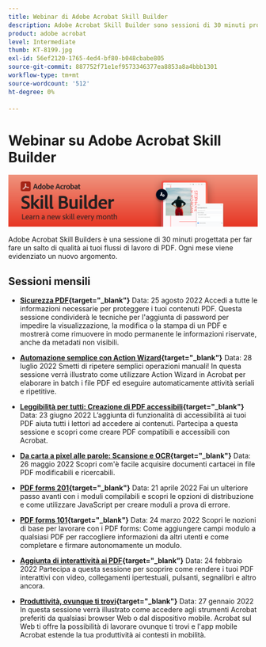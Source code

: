 ```yaml
---
title: Webinar di Adobe Acrobat Skill Builder
description: Adobe Acrobat Skill Builder sono sessioni di 30 minuti progettate per far fare un salto di qualità ai tuoi flussi di lavoro PDF
product: adobe acrobat
level: Intermediate
thumb: KT-8199.jpg
exl-id: 56ef2120-1765-4ed4-bf80-b048cbabe805
source-git-commit: 887752f71e1ef9573346377ea8853a8a4bbb1301
workflow-type: tm+mt
source-wordcount: '512'
ht-degree: 0%

---
```


# Webinar su Adobe Acrobat Skill Builder

![Immagine di Acrobat Skill Builder](../assets/sbacrobatwebinars.png)

Adobe Acrobat Skill Builders è una sessione di 30 minuti progettata per far fare un salto di qualità ai tuoi flussi di lavoro di PDF. Ogni mese viene evidenziato un nuovo argomento.

## Sessioni mensili

* **[Sicurezza PDF](https://adobe-acrobat-skill-builder.joinus.adobeevents.com/attendease/networking/experience/ad3778d2-f2c3-4966-98ed-8b1bb90e4b2b/180ad785-1b5b-4c80-80ab-1df345f082ff){target=&quot;_blank&quot;}**
Data: 25 agosto 2022 Accedi a tutte le informazioni necessarie per proteggere i tuoi contenuti PDF. Questa sessione condividerà le tecniche per l&#39;aggiunta di password per impedire la visualizzazione, la modifica o la stampa di un PDF e mostrerà come rimuovere in modo permanente le informazioni riservate, anche da metadati non visibili.

* **[Automazione semplice con Action Wizard](https://adobe-acrobat-skill-builder.joinus.adobeevents.com/attendease/networking/experience/45ef14f7-e5e4-4fe0-ba26-905adac092a2/24bf421e-f489-47dc-a5a4-d8d70858348c){target=&quot;_blank&quot;}**
Data: 28 luglio 2022 Smetti di ripetere semplici operazioni manuali! In questa sessione verrà illustrato come utilizzare Action Wizard in Acrobat per elaborare in batch i file PDF ed eseguire automaticamente attività seriali e ripetitive.

* **[Leggibilità per tutti: Creazione di PDF accessibili](https://adobe-acrobat-skill-builder.joinus.adobeevents.com/attendease/networking/experience/18c111bd-9c63-4636-a4fd-8dc045a20423/8484f6c9-e2c9-4e1c-8d03-c2ca1d4db77c){target=&quot;_blank&quot;}**
Data: 23 giugno 2022 L’aggiunta di funzionalità di accessibilità ai tuoi PDF aiuta tutti i lettori ad accedere ai contenuti. Partecipa a questa sessione e scopri come creare PDF compatibili e accessibili con Acrobat.

* **[Da carta a pixel alle parole: Scansione e OCR](https://adobe-acrobat-skill-builder.joinus.adobeevents.com/attendease/networking/experience/db1178ff-fd0e-4429-9a91-dae080cac9c3/611fa8dd-1b65-4135-800b-feb61541615f){target=&quot;_blank&quot;}**
Data: 26 maggio 2022 Scopri com&#39;è facile acquisire documenti cartacei in file PDF modificabili e ricercabili.

* **[PDF forms 201](https://adobe-acrobat-skill-builder.joinus.adobeevents.com/attendease/networking/experience/e05d5e32-598e-49a2-b847-a06207dcbfd7/39c070e1-4ef4-4fc2-aa1e-bf89fb59215e){target=&quot;_blank&quot;}**
Data: 21 aprile 2022 Fai un ulteriore passo avanti con i moduli compilabili e scopri le opzioni di distribuzione e come utilizzare JavaScript per creare moduli a prova di errore.

* **[PDF forms 101](https://adobe-acrobat-skill-builder.joinus.adobeevents.com/attendease/networking/experience/c7f08842-3d62-4b98-bb2a-029feef13621/5f8f1f46-c321-4fba-8c49-4b89d3de6d36){target=&quot;_blank&quot;}**
Data: 24 marzo 2022 Scopri le nozioni di base per lavorare con i PDF forms: Come aggiungere campi modulo a qualsiasi PDF per raccogliere informazioni da altri utenti e come completare e firmare autonomamente un modulo.

* **[Aggiunta di interattività ai PDF](https://adobe-acrobat-skill-builder.joinus.adobeevents.com/attendease/networking/experience/c3150e33-0164-4f94-ac46-aec99b843291/14ea3de0-529f-4c79-9020-cd0a4f98aab0){target=&quot;_blank&quot;}**
Data: 24 febbraio 2022 Partecipa a questa sessione per scoprire come rendere i tuoi PDF interattivi con video, collegamenti ipertestuali, pulsanti, segnalibri e altro ancora.

* **[Produttività, ovunque ti trovi](https://adobe-acrobat-skill-builder.joinus.adobeevents.com/attendease/networking/experience/99e0622a-adf9-4a8b-918f-fd4f4b3a3235/53620704-6da7-4b88-97da-a1f9f0fff3f4){target=&quot;_blank&quot;}**
Data: 27 gennaio 2022 In questa sessione verrà illustrato come accedere agli strumenti Acrobat preferiti da qualsiasi browser Web o dal dispositivo mobile. Acrobat sul Web ti offre la possibilità di lavorare ovunque ti trovi e l&#39;app mobile Acrobat estende la tua produttività ai contesti in mobilità.